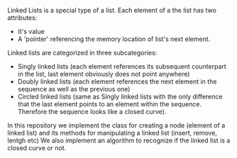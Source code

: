 Linked Lists is a special type of a list. Each element of a the list has two attributes:
- It's value 
- A 'pointer' referencing the memory location of list's next element.

Linked lists are categorized in three subcategories:
- Singly linked lists  (each element references its subsequent counterpart in the list, last element obviously does not point anywhere)
- Doubly linked lists (each element references the next element in the sequence as well as the previous one)
- Circled linked lists (same as Singly linked lists with the only difference that the last element points to an element within the sequence. Therefore the sequence
                        looks like a closed curve).
                        
In this repository we implement the class for creating a node (element of a linked list) and its methods for manipulating a linked list (insert, remove,  lentgh etc)
We also implement an algorithm to recognize if the linked list is a closed curve or not.


